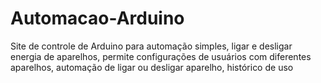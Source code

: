 # Automacao-Arduino
Site de controle de Arduino para automação simples, ligar e desligar energia de aparelhos, permite configurações de usuários com diferentes aparelhos, automação de ligar ou desligar aparelho, histórico de uso
